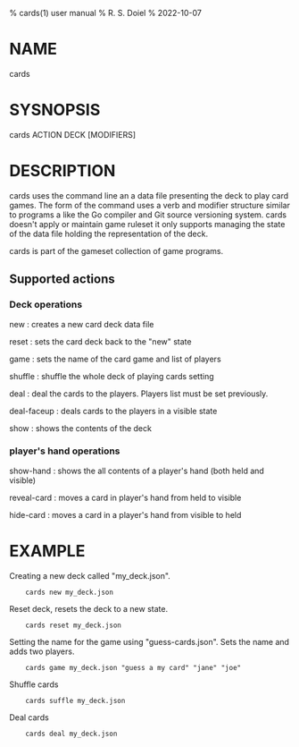 % cards(1) user manual
% R. S. Doiel
% 2022-10-07

# NAME

cards

# SYSNOPSIS

cards ACTION DECK [MODIFIERS]

# DESCRIPTION

cards uses the command line an a data file presenting the
deck to play card games. The form of the command uses a verb
and modifier structure similar to programs a like the Go compiler
and Git source versioning system.  cards doesn't apply or
maintain game ruleset it only supports managing the state of the
data file holding the representation of the deck.

cards is part of the gameset collection of game programs.

## Supported actions

### Deck operations

new
: creates a new card deck data file

reset
: sets the card deck back to the "new" state

game
: sets the name of the card game and list of players

shuffle
: shuffle the whole deck of playing cards setting

deal
: deal the cards to the players. Players list must be set previously.

deal-faceup
: deals cards to the players in a visible state

show
: shows the contents of the deck

### player's hand operations

show-hand
: shows the all contents of a player's hand (both held and visible)

reveal-card
: moves a card in player's hand from held to visible

hide-card
: moves a card in a player's hand from visible to held


# EXAMPLE

Creating a new deck called "my_deck.json".

```
	cards new my_deck.json
```

Reset deck, resets the deck to a new state.

```
	cards reset my_deck.json
```

Setting the name for the game using "guess-cards.json".
Sets the name and adds two players.

```
	cards game my_deck.json "guess a my card" "jane" "joe"
```

Shuffle cards

```
	cards suffle my_deck.json
```

Deal cards

```
	cards deal my_deck.json
```




